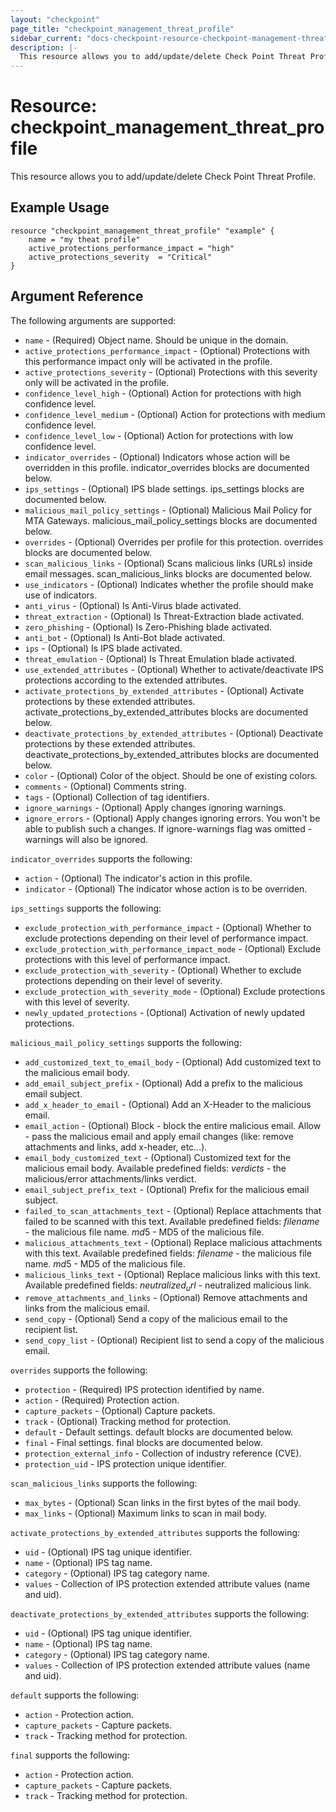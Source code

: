 ```yaml
---
layout: "checkpoint"
page_title: "checkpoint_management_threat_profile"
sidebar_current: "docs-checkpoint-resource-checkpoint-management-threat-profile"
description: |-
  This resource allows you to add/update/delete Check Point Threat Profile.
---
```


# Resource: checkpoint_management_threat_profile

This resource allows you to add/update/delete Check Point Threat Profile.

## Example Usage


```hcl
resource "checkpoint_management_threat_profile" "example" {
    name = "my theat profile"
    active_protections_performance_impact = "high"
    active_protections_severity	 = "Critical"
}
```

## Argument Reference

The following arguments are supported:

* `name` - (Required) Object name. Should be unique in the domain.
* `active_protections_performance_impact` - (Optional) Protections with this performance impact only will be activated in the profile.
* `active_protections_severity` - (Optional) Protections with this severity only will be activated in the profile.
* `confidence_level_high` - (Optional) Action for protections with high confidence level.
* `confidence_level_medium` - (Optional) Action for protections with medium confidence level.
* `confidence_level_low` - (Optional) Action for protections with low confidence level.
* `indicator_overrides` - (Optional) Indicators whose action will be overridden in this profile. indicator_overrides blocks are documented below.
* `ips_settings` - (Optional) IPS blade settings. ips_settings blocks are documented below.
* `malicious_mail_policy_settings` - (Optional) Malicious Mail Policy for MTA Gateways. malicious_mail_policy_settings blocks are documented below.
* `overrides` - (Optional) Overrides per profile for this protection. overrides blocks are documented below.
* `scan_malicious_links` - (Optional) Scans malicious links (URLs) inside email messages. scan_malicious_links blocks are documented below.
* `use_indicators` - (Optional) Indicates whether the profile should make use of indicators.
* `anti_virus` - (Optional) Is Anti-Virus blade activated.
* `threat_extraction` - (Optional) Is Threat-Extraction blade activated.
* `zero_phishing` - (Optional) Is Zero-Phishing blade activated.
* `anti_bot` - (Optional) Is Anti-Bot blade activated.
* `ips` - (Optional) Is IPS blade activated.
* `threat_emulation` - (Optional) Is Threat Emulation blade activated.
* `use_extended_attributes` - (Optional) Whether to activate/deactivate IPS protections according to the extended attributes.
* `activate_protections_by_extended_attributes` - (Optional) Activate protections by these extended attributes. activate_protections_by_extended_attributes blocks are documented below.
* `deactivate_protections_by_extended_attributes` - (Optional) Deactivate protections by these extended attributes. deactivate_protections_by_extended_attributes blocks are documented below.
* `color` - (Optional) Color of the object. Should be one of existing colors.
* `comments` - (Optional) Comments string.
* `tags` - (Optional) Collection of tag identifiers.
* `ignore_warnings` - (Optional) Apply changes ignoring warnings.
* `ignore_errors` - (Optional) Apply changes ignoring errors. You won't be able to publish such a changes. If ignore-warnings flag was omitted - warnings will also be ignored.

`indicator_overrides` supports the following:

* `action` - (Optional) The indicator's action in this profile.
* `indicator` - (Optional) The indicator whose action is to be overriden.

`ips_settings` supports the following:

* `exclude_protection_with_performance_impact` - (Optional) Whether to exclude protections depending on their level of performance impact.
* `exclude_protection_with_performance_impact_mode` - (Optional) Exclude protections with this level of performance impact.
* `exclude_protection_with_severity` - (Optional) Whether to exclude protections depending on their level of severity.
* `exclude_protection_with_severity_mode` - (Optional) Exclude protections with this level of severity.
* `newly_updated_protections` - (Optional) Activation of newly updated protections.

`malicious_mail_policy_settings` supports the following:

* `add_customized_text_to_email_body` - (Optional) Add customized text to the malicious email body.
* `add_email_subject_prefix` - (Optional) Add a prefix to the malicious email subject.
* `add_x_header_to_email` - (Optional) Add an X-Header to the malicious email.
* `email_action` - (Optional) Block - block the entire malicious email. Allow - pass the malicious email and apply email changes (like: remove attachments and links, add x-header, etc...).
* `email_body_customized_text` - (Optional) Customized text for the malicious email body. Available predefined fields: $verdicts$ - the malicious/error attachments/links verdict.
* `email_subject_prefix_text` - (Optional) Prefix for the malicious email subject.
* `failed_to_scan_attachments_text` - (Optional) Replace attachments that failed to be scanned with this text. Available predefined fields: $filename$ - the malicious file name. $md5$ - MD5 of the malicious file.
* `malicious_attachments_text` - (Optional) Replace malicious attachments with this text. Available predefined fields: $filename$ - the malicious file name. $md5$ - MD5 of the malicious file.
* `malicious_links_text` - (Optional) Replace malicious links with this text. Available predefined fields: $neutralized_url$ - neutralized malicious link.
* `remove_attachments_and_links` - (Optional) Remove attachments and links from the malicious email.
* `send_copy` - (Optional) Send a copy of the malicious email to the recipient list.
* `send_copy_list` - (Optional) Recipient list to send a copy of the malicious email.

`overrides` supports the following:

* `protection` - (Required) IPS protection identified by name.
* `action` - (Required) Protection action.
* `capture_packets` - (Optional) Capture packets.
* `track` - (Optional) Tracking method for protection.
* `default` - Default settings. default blocks are documented below.
* `final` - Final settings. final blocks are documented below.
* `protection_external_info` - Collection of industry reference (CVE).
* `protection_uid` - IPS protection unique identifier.

`scan_malicious_links` supports the following:

* `max_bytes` - (Optional) Scan links in the first bytes of the mail body.
* `max_links` - (Optional) Maximum links to scan in mail body.

`activate_protections_by_extended_attributes` supports the following:

* `uid` - (Optional) IPS tag unique identifier.
* `name` - (Optional) IPS tag name.
* `category` - (Optional) IPS tag category name.
* `values` - Collection of IPS protection extended attribute values (name and uid).

`deactivate_protections_by_extended_attributes` supports the following:

* `uid` - (Optional) IPS tag unique identifier.
* `name` - (Optional) IPS tag name.
* `category` - (Optional) IPS tag category name.
* `values` - Collection of IPS protection extended attribute values (name and uid).

`default` supports the following:

* `action` - Protection action.
* `capture_packets` - Capture packets.
* `track` - Tracking method for protection.

`final` supports the following:

* `action` - Protection action.
* `capture_packets` - Capture packets.
* `track` - Tracking method for protection.